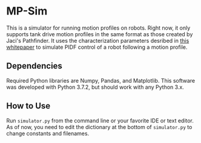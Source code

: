 # MP-Sim
This is a simulator for running motion profiles on robots. Right now, it only supports tank drive motion profiles
in the same format as those created by Jaci's Pathfinder. It uses the characterization parameters desribed in [this whitepaper](https://www.chiefdelphi.com/media/papers/3402) to simulate PIDF control of a robot following a motion profile.

## Dependencies
Required Python libraries are Numpy, Pandas, and Matplotlib. This software was developed with Python 3.7.2, but should work with any Python 3.x.

## How to Use
Run `simulator.py` from the command line or your favorite IDE or text editor. As of now, you need to edit the dictionary at the bottom of `simulator.py` to change constants and filenames.
